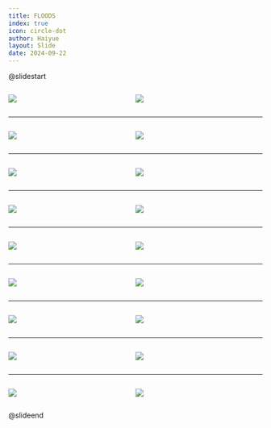 ```yaml
---
title: FLOODS
index: true
icon: circle-dot
author: Haiyue
layout: Slide
date: 2024-09-22
---
```

 
@slidestart

<div style="display:flex">
<div style="flex:1">

![](https://raw.githubusercontent.com/yclord/reading/refs/heads/master/english/Level-V/FLOODS/001.webp)
</div>
<div style="flex:1">

![](https://raw.githubusercontent.com/yclord/reading/refs/heads/master/english/Level-V/FLOODS/002.webp)
</div>
</div>

---

<div style="display:flex">
<div style="flex:1">

![](https://raw.githubusercontent.com/yclord/reading/refs/heads/master/english/Level-V/FLOODS/003.webp)
</div>
<div style="flex:1">

![](https://raw.githubusercontent.com/yclord/reading/refs/heads/master/english/Level-V/FLOODS/004.webp)
</div>
</div>

---

<div style="display:flex">
<div style="flex:1">

![](https://raw.githubusercontent.com/yclord/reading/refs/heads/master/english/Level-V/FLOODS/005.webp)
</div>
<div style="flex:1">

![](https://raw.githubusercontent.com/yclord/reading/refs/heads/master/english/Level-V/FLOODS/006.webp)
</div>
</div>

---

<div style="display:flex">
<div style="flex:1">

![](https://raw.githubusercontent.com/yclord/reading/refs/heads/master/english/Level-V/FLOODS/007.webp)
</div>
<div style="flex:1">

![](https://raw.githubusercontent.com/yclord/reading/refs/heads/master/english/Level-V/FLOODS/008.webp)
</div>
</div>

---

<div style="display:flex">
<div style="flex:1">

![](https://raw.githubusercontent.com/yclord/reading/refs/heads/master/english/Level-V/FLOODS/009.webp)
</div>
<div style="flex:1">

![](https://raw.githubusercontent.com/yclord/reading/refs/heads/master/english/Level-V/FLOODS/010.webp)
</div>
</div>

---

<div style="display:flex">
<div style="flex:1">

![](https://raw.githubusercontent.com/yclord/reading/refs/heads/master/english/Level-V/FLOODS/011.webp)
</div>
<div style="flex:1">

![](https://raw.githubusercontent.com/yclord/reading/refs/heads/master/english/Level-V/FLOODS/012.webp)
</div>
</div>

---

<div style="display:flex">
<div style="flex:1">

![](https://raw.githubusercontent.com/yclord/reading/refs/heads/master/english/Level-V/FLOODS/013.webp)
</div>
<div style="flex:1">

![](https://raw.githubusercontent.com/yclord/reading/refs/heads/master/english/Level-V/FLOODS/014.webp)
</div>
</div>

---

<div style="display:flex">
<div style="flex:1">

![](https://raw.githubusercontent.com/yclord/reading/refs/heads/master/english/Level-V/FLOODS/015.webp)
</div>
<div style="flex:1">

![](https://raw.githubusercontent.com/yclord/reading/refs/heads/master/english/Level-V/FLOODS/016.webp)
</div>
</div>

---

<div style="display:flex">
<div style="flex:1">

![](https://raw.githubusercontent.com/yclord/reading/refs/heads/master/english/Level-V/FLOODS/017.webp)
</div>
<div style="flex:1">

![](https://raw.githubusercontent.com/yclord/reading/refs/heads/master/english/Level-V/FLOODS/018.webp)
</div>
</div>

@slideend